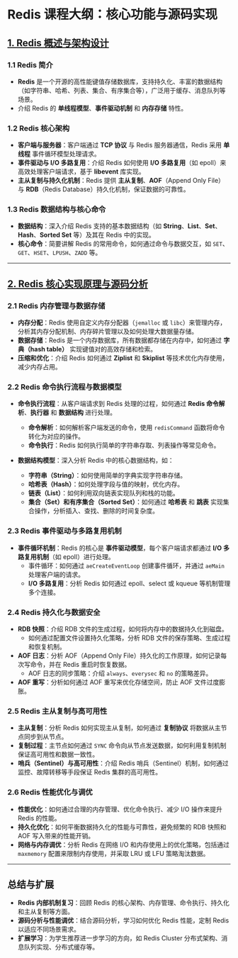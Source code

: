 # Redis 课程大纲：核心功能与源码实现

## [1. Redis 概述与架构设计](./1.redis概述与架构设计.md)
### 1.1 **Redis 简介**
- **Redis** 是一个开源的高性能键值存储数据库，支持持久化、丰富的数据结构（如字符串、哈希、列表、集合、有序集合等），广泛用于缓存、消息队列等场景。
- 介绍 Redis 的 **单线程模型**、**事件驱动机制** 和 **内存存储** 特性。

### 1.2 **Redis 核心架构**
- **客户端与服务器**：客户端通过 **TCP 协议** 与 Redis 服务器通信，Redis 采用 **单线程** 事件循环模型处理请求。
- **事件驱动与 I/O 多路复用**：介绍 Redis 如何使用 **I/O 多路复用**（如 epoll）来高效处理客户端请求，基于 **libevent** 库实现。
- **主从复制与持久化机制**：Redis 提供 **主从复制**、**AOF**（Append Only File）与 **RDB**（Redis Database）持久化机制，保证数据的可靠性。

### 1.3 **Redis 数据结构与核心命令**
- **数据结构**：深入介绍 Redis 支持的基本数据结构（如 **String**、**List**、**Set**、**Hash**、**Sorted Set** 等）及其在 Redis 中的实现。
- **核心命令**：简要讲解 Redis 的常用命令，如何通过命令与数据交互，如 `SET`、`GET`、`HSET`、`LPUSH`、`ZADD` 等。

---

## [2. Redis 核心实现原理与源码分析](./2.Redis核心实现原理与源码分析.md)
### 2.1 **Redis 内存管理与数据存储**
- **内存分配**：Redis 使用自定义内存分配器（`jemalloc` 或 `libc`）来管理内存，分析其内存分配机制、内存碎片管理以及如何处理大数据量存储。
- **数据存储**：Redis 是一个内存数据库，所有数据都存储在内存中，如何通过 **字典（hash table）** 实现键值对的高效存储和检索。
- **压缩和优化**：介绍 Redis 如何通过 **Ziplist** 和 **Skiplist** 等技术优化内存使用，减少内存占用。

### 2.2 **Redis 命令执行流程与数据模型**
- **命令执行流程**：从客户端请求到 Redis 处理的过程，如何通过 **Redis 命令解析**、**执行器** 和 **数据结构** 进行处理。
    - **命令解析**：如何解析客户端发送的命令，使用 `redisCommand` 函数将命令转化为对应的操作。
    - **命令执行**：Redis 如何执行简单的字符串存取、列表操作等常见命令。

- **数据结构模型**：深入分析 Redis 中的核心数据结构，如：
    - **字符串（String）**：如何使用简单的字典实现字符串存储。
    - **哈希表（Hash）**：如何处理字段与值的映射，优化内存。
    - **链表（List）**：如何利用双向链表实现队列和栈的功能。
    - **集合（Set）和有序集合（Sorted Set）**：如何通过 **哈希表** 和 **跳表** 实现集合操作，分析插入、查找、删除的时间复杂度。

### 2.3 **Redis 事件驱动与多路复用机制**
- **事件循环机制**：Redis 的核心是 **事件驱动模型**，每个客户端请求都通过 **I/O 多路复用机制**（如 epoll）进行处理。
    - 事件循环：如何通过 `aeCreateEventLoop` 创建事件循环，并通过 `aeMain` 处理客户端的请求。
    - **I/O 多路复用**：分析 Redis 如何通过 epoll、select 或 kqueue 等机制管理多个连接。

### 2.4 **Redis 持久化与数据安全**
- **RDB 快照**：介绍 RDB 文件的生成过程，如何将内存中的数据持久化到磁盘。
    - 如何通过配置文件设置持久化策略，分析 RDB 文件的保存策略、生成过程和恢复机制。
- **AOF 日志**：分析 AOF（Append Only File）持久化的工作原理，如何记录每次写命令，并在 Redis 重启时恢复数据。
    - AOF 日志的同步策略：介绍 `always`、`everysec` 和 `no` 的策略差异。
- **AOF 重写**：分析如何通过 AOF 重写来优化存储空间，防止 AOF 文件过度膨胀。

### 2.5 **Redis 主从复制与高可用性**
- **主从复制**：分析 Redis 如何实现主从复制，如何通过 **复制协议** 将数据从主节点同步到从节点。
- **复制过程**：主节点如何通过 `SYNC` 命令向从节点发送数据，如何利用复制机制保证高可用性和数据一致性。
- **哨兵（Sentinel）与高可用性**：介绍 Redis 哨兵（Sentinel）机制，如何通过监控、故障转移等手段保证 Redis 集群的高可用性。

### 2.6 **Redis 性能优化与调优**
- **性能优化**：如何通过合理的内存管理、优化命令执行、减少 I/O 操作来提升 Redis 的性能。
- **持久化优化**：如何平衡数据持久化的性能与可靠性，避免频繁的 RDB 快照和 AOF 写入带来的性能开销。
- **网络与内存调优**：分析 Redis 在网络 I/O 和内存使用上的优化策略，包括通过 `maxmemory` 配置来限制内存使用，并采取 LRU 或 LFU 策略淘汰数据。

---

## 总结与扩展
- **Redis 内部机制复习**：回顾 Redis 的核心架构、内存管理、命令执行、持久化和主从复制等方面。
- **源码分析与性能调优**：结合源码分析，学习如何优化 Redis 性能，定制 Redis 以适应不同场景需求。
- **扩展学习**：为学生推荐进一步学习的方向，如 Redis Cluster 分布式架构、消息队列实现、分布式缓存等。

